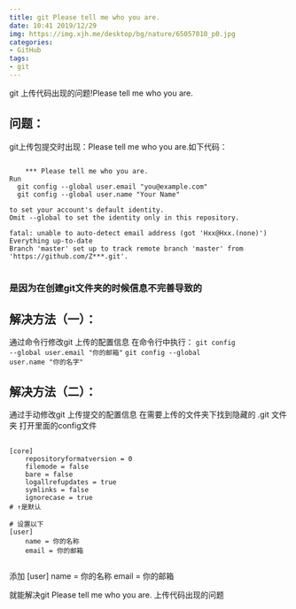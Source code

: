 ```yaml
---
title: git Please tell me who you are.
date: 10:41 2019/12/29
img: https://img.xjh.me/desktop/bg/nature/65057010_p0.jpg
categories:
- GitHub
tags:
- git
---
```

git 上传代码出现的问题!Please tell me who you are.

<!--more-->

<!-- toc -->

## **问题：**

git上传包提交时出现：Please tell me who you are.如下代码：

<pre>
<code>
	*** Please tell me who you are.
Run
  git config --global user.email "you@example.com"
  git config --global user.name "Your Name"

to set your account's default identity.
Omit --global to set the identity only in this repository.

fatal: unable to auto-detect email address (got 'Hxx@Hxx.(none)')
Everything up-to-date
Branch 'master' set up to track remote branch 'master' from 'https://github.com/Z***.git'.
	</code></pre>
	

### 是因为在创建git文件夹的时候信息不完善导致的

## **解决方法（一）：**

通过命令行修改git 上传的配置信息
在命令行中执行：
<code>git config --global user.email "你的邮箱"</code>
<code>git config --global user.name "你的名字"</code>

## **解决方法（二）：**

通过手动修改git 上传提交的配置信息
在需要上传的文件夹下找到隐藏的 .git 文件夹
打开里面的config文件
<pre>
	<code>
[core]
	repositoryformatversion = 0
	filemode = false
	bare = false
	logallrefupdates = true
	symlinks = false
	ignorecase = true
# ↑是默认

# 设置以下
[user]
    name = 你的名称
    email = 你的邮箱
    </code>
</pre>

添加
[user]
    name = 你的名称
    email = 你的邮箱

就能解决git Please tell me who you are. 上传代码出现的问题